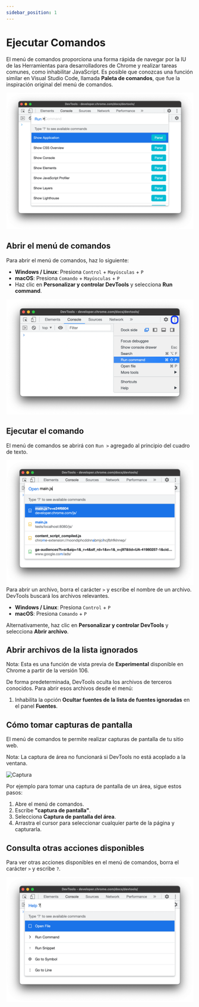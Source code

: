 ```yaml
---
sidebar_position: 1
---
```


# Ejecutar Comandos

El menú de comandos proporciona una forma rápida de navegar por la IU de las Herramientas para desarrolladores de Chrome y realizar tareas comunes, como inhabilitar JavaScript. Es posible que conozcas una función similar en Visual Studio Code, llamada **Paleta de comandos**, que fue la inspiración original del menú de comandos.

![Paleta de comandos](/img/ejecutar-comandos/command-menu.png)

## Abrir el menú de comandos

Para abrir el menú de comandos, haz lo siguiente:

- **Windows / Linux**: Presiona `Control` + `Mayúsculas` + `P`
- **macOS**: Presiona `Comando` + `Mayúsculas` + `P`
- Haz clic en **Personalizar y controlar DevTools** y selecciona **Run command**.

![Run comandos](/img/ejecutar-comandos/run-command.png)

## Ejecutar el comando

El menú de comandos se abrirá con `Run >` agregado al principio del cuadro de texto.

![Open comandos](/img/ejecutar-comandos/open.png)
 Para abrir un archivo, borra el carácter `>` y escribe el nombre de un archivo. DevTools buscará los archivos relevantes.
   - **Windows / Linux**: Presiona `Control` + `P`
   - **macOS**: Presiona `Comando` + `P`

   Alternativamente, haz clic en **Personalizar y controlar DevTools** y selecciona **Abrir archivo**.

## Abrir archivos de la lista ignorados

Nota: Esta es una función de vista previa de **Experimental** disponible en Chrome a partir de la versión 106.

De forma predeterminada, DevTools oculta los archivos de terceros conocidos. Para abrir esos archivos desde el menú:

1. Inhabilita la opción **Ocultar fuentes de la lista de fuentes ignoradas** en el panel **Fuentes**.

## Cómo tomar capturas de pantalla

El menú de comandos te permite realizar capturas de pantalla de tu sitio web.

Nota: La captura de área no funcionará si DevTools no está acoplado a la ventana.


![Captura](/img/ejecutar-comandos/area-screenshot.gif)


Por ejemplo para tomar una captura de pantalla de un área, sigue estos pasos:

1. Abre el menú de comandos.
2. Escribe **"captura de pantalla"**.
3. Selecciona **Captura de pantalla del área**.
4. Arrastra el cursor para seleccionar cualquier parte de la página y capturarla.

## Consulta otras acciones disponibles

Para ver otras acciones disponibles en el menú de comandos, borra el carácter `>` y escribe `?`.

![Otras acciones](/img/ejecutar-comandos/other-actions.png)